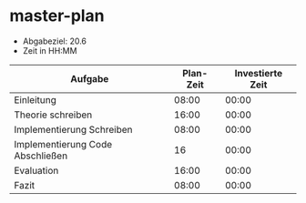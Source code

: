 # master-plan

* Abgabeziel: 20.6
* Zeit in HH:MM

| Aufgabe | Plan-Zeit | Investierte Zeit |
| -------------- | --------- | ---------- | 
| Einleitung| 08:00 | 00:00 |
| Theorie schreiben| 16:00 | 00:00 |
| Implementierung Schreiben| 08:00 | 00:00 |
| Implementierung Code Abschließen| 16 | 00:00 |
| Evaluation| 16:00 | 00:00 |
| Fazit| 08:00 | 00:00 |
